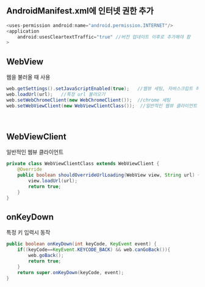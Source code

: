 ## AndroidManifest.xml에 인터넷 권한 추가
```java
<uses-permission android:name="android.permission.INTERNET"/>
<application
    android:usesCleartextTraffic="true" //버전 업데이트 이후로 추가해야 함
>
```

## WebView
웹을 불러올 때 사용
```java
web.getSettings().setJavaScriptEnabled(true);   //웹뷰 세팅, 자바스크립트 허용
web.loadUrl(url);   //특정 url 불러오기
web.setWebChromeClient(new WebChromeClient());  //chrome 세팅
web.setWebViewClient(new WebViewClientClass());  //일반적인 웹뷰 클라이언트
```
</br>

## WebViewClient
일반적인 웹뷰 클라이언트
```java
private class WebViewClientClass extends WebViewClient {
    @Override
    public boolean shouldOverrideUrlLoading(WebView view, String url) {
        view.loadUrl(url);
        return true;
    }
}
```

## onKeyDown
특정 키 입력시 동작
```java
public boolean onKeyDown(int keyCode, KeyEvent event) { 
    if((keyCode==KeyEvent.KEYCODE_BACK) && web.canGoBack()){
        web.goBack();
        return true;
    }
    return super.onKeyDown(keyCode, event);
}
```


